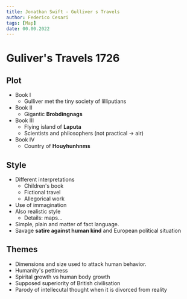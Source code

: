```yaml
---
title: Jonathan Swift - Gulliver s Travels
author: Federico Cesari
tags: [Map]
date: 00.00.2022
---
```

# Guliver's Travels 1726
## Plot
- Book I
	- Gulliver met the tiny society of lilliputians
- Book II
	- Gigantic **Brobdingnags**
- Book III
	- Flying island of **Laputa**
	- Scientists and philosophers (not practical -> air)
- Book IV
	- Country of **Houyhunhnms**
## Style
- Different interpretations
	- Children's book
	- Fictional travel
	- Allegorical work
- Use of immagination
- Also realistic style 
	- Details: maps...
- Simple, plain and matter of fact language.
- Savage **satire against human kind** and European political situation
## Themes
- Dimensions and size used to attack human behavior. 
- Humanity's pettiness 
- Spirital growth vs human body growth
- Supposed superiority of British civilisation
- Parody of intellecutal thought when it is divorced from reality